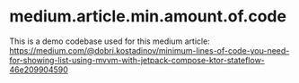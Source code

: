 # medium.article.min.amount.of.code
This is a demo codebase used for this medium article:
https://medium.com/@dobri.kostadinov/minimum-lines-of-code-you-need-for-showing-list-using-mvvm-with-jetpack-compose-ktor-stateflow-46e209904590
